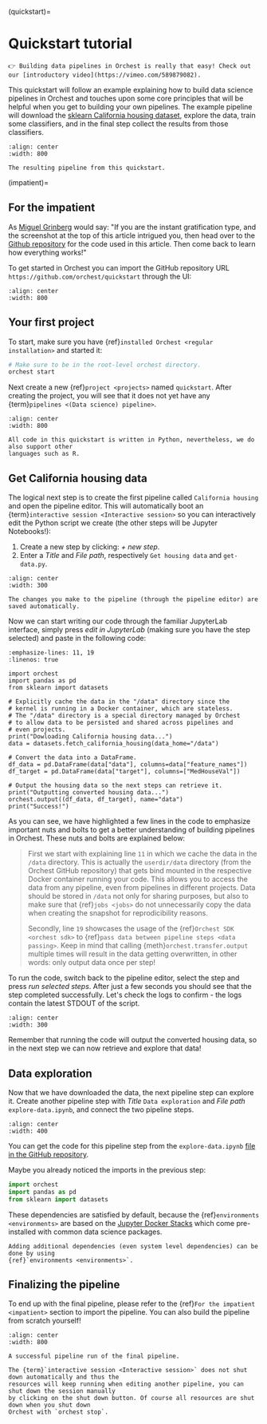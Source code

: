 (quickstart)=

# Quickstart tutorial

```{tip}
👉 Building data pipelines in Orchest is really that easy! Check out our [introductory video](https://vimeo.com/589879082).
```

This quickstart will follow an example explaining how to build data science pipelines in Orchest and
touches upon some core principles that will be helpful when you get to building your own pipelines.
The example pipeline will download the [sklearn California housing dataset], explore the
data, train some classifiers, and in the final step collect the results from those classifiers.

[sklearn california housing dataset]: https://scikit-learn.org/stable/modules/generated/sklearn.datasets.fetch_california_housing.html

```{figure} ../img/quickstart/final-pipeline.png
:align: center
:width: 800

The resulting pipeline from this quickstart.
```

(impatient)=

## For the impatient

As [Miguel Grinberg](https://blog.miguelgrinberg.com/index) would say: "If you are the instant
gratification type, and the screenshot at the top of this article intrigued you, then head over to
the [Github repository](https://github.com/orchest/quickstart) for the code used in this article.
Then come back to learn how everything works!"

To get started in Orchest you can import the GitHub repository URL
`https://github.com/orchest/quickstart` through the UI:

```{figure} ../img/quickstart/import-project.png
:align: center
:width: 800
```

## Your first project

To start, make sure you have {ref}`installed Orchest <regular installation>` and started it:

```bash
# Make sure to be in the root-level orchest directory.
orchest start
```

Next create a new {ref}`project <projects>` named `quickstart`. After creating the project, you will see that it
does not yet have any {term}`pipelines <(Data science) pipeline>`.

```{figure} ../img/quickstart/project-creation.png
:align: center
:width: 800
```

```{note}
All code in this quickstart is written in Python, nevertheless, we do also support other
languages such as R.
```

## Get California housing data

The logical next step is to create the first pipeline called `California housing` and open the
pipeline editor. This will automatically boot an {term}`interactive session <Interactive session>` so
you can interactively edit the Python script we create (the other steps will be Jupyter Notebooks!):

1. Create a new step by clicking: _+ new step_.
2. Enter a _Title_ and _File path_, respectively `Get housing data` and `get-data.py`.

```{figure} ../img/quickstart/step-properties.png
:align: center
:width: 300
```

```{note}
The changes you make to the pipeline (through the pipeline editor) are saved automatically.
```

Now we can start writing our code through the familiar JupyterLab interface, simply press _edit in
JupyterLab_ (making sure you have the step selected) and paste in the following code:

```{code-block} python
:emphasize-lines: 11, 19
:linenos: true

import orchest
import pandas as pd
from sklearn import datasets

# Explicitly cache the data in the "/data" directory since the
# kernel is running in a Docker container, which are stateless.
# The "/data" directory is a special directory managed by Orchest
# to allow data to be persisted and shared across pipelines and
# even projects.
print("Dowloading California housing data...")
data = datasets.fetch_california_housing(data_home="/data")

# Convert the data into a DataFrame.
df_data = pd.DataFrame(data["data"], columns=data["feature_names"])
df_target = pd.DataFrame(data["target"], columns=["MedHouseVal"])

# Output the housing data so the next steps can retrieve it.
print("Outputting converted housing data...")
orchest.output((df_data, df_target), name="data")
print("Success!")
```

As you can see, we have highlighted a few lines in the code to emphasize important nuts and bolts to
get a better understanding of building pipelines in Orchest. These nuts and bolts are explained
below:

> First we start with explaining line `11` in which we cache the data in the `/data`
> directory. This is actually the `userdir/data` directory (from the Orchest GitHub repository)
> that gets bind mounted in the respective Docker container running your code. This allows you to
> access the data from any pipeline, even from pipelines in different projects. Data should be
> stored in `/data` not only for sharing purposes, but also to make sure that {ref}`jobs <jobs>`
> do not unnecessarily copy the data when creating the snapshot for reprodicibility
> reasons.
>
> Secondly, line `19` showcases the usage of the {ref}`Orchest SDK <orchest sdk>` to
> {ref}`pass data between pipeline steps <data passing>`. Keep in mind that calling
> {meth}`orchest.transfer.output` multiple times will result in the data getting overwritten, in
> other words: only output data once per step!

To run the code, switch back to the pipeline editor, select the step and press _run selected steps_.
After just a few seconds you should see that the step completed successfully. Let's check the logs
to confirm - the logs contain the latest STDOUT of the script.

```{figure} ../img/quickstart/step-logs.png
:align: center
:width: 300
```

Remember that running the code will output the converted housing data, so in the next step we can
now retrieve and explore that data!

## Data exploration

Now that we have downloaded the data, the next pipeline step can explore it. Create another pipeline
step with _Title_ `Data exploration` and _File path_ `explore-data.ipynb`, and connect the two
pipeline steps.

```{figure} ../img/quickstart/pipeline-two-steps.png
:align: center
:width: 400
```

You can get the code for this pipeline step from the `explore-data.ipynb` [file in the GitHub
repository](https://github.com/orchest/quickstart/blob/main/explore-data.ipynb).

Maybe you already noticed the imports in the previous step:

```python
import orchest
import pandas as pd
from sklearn import datasets
```

These dependencies are satisfied by default, because the {ref}`environments <environments>`
are based on the [Jupyter Docker Stacks](https://jupyter-docker-stacks.readthedocs.io/en/latest/)
which come pre-installed with common data science packages.

```{note}
Adding additional dependencies (even system level dependencies) can be done by using
{ref}`environments <environments>`.
```

## Finalizing the pipeline

To end up with the final pipeline, please refer to the {ref}`For the impatient <impatient>` section
to import the pipeline. You can also build the pipeline from scratch yourself!

```{figure} ../img/quickstart/final-pipeline-completed.png
:align: center
:width: 800

A successful pipeline run of the final pipeline.
```

```{note}
The {term}`interactive session <Interactive session>` does not shut down automatically and thus the
resources will keep running when editing another pipeline, you can shut down the session manually
by clicking on the shut down button. Of course all resources are shut down when you shut down
Orchest with `orchest stop`.
```
